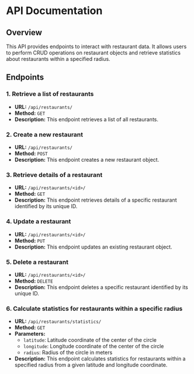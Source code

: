# API Documentation

## Overview
This API provides endpoints to interact with restaurant data. It allows users to perform CRUD operations on restaurant objects and retrieve statistics about restaurants within a specified radius.

## Endpoints

### 1. Retrieve a list of restaurants
- **URL:** `/api/restaurants/`
- **Method:** `GET`
- **Description:** This endpoint retrieves a list of all restaurants.

### 2. Create a new restaurant
- **URL:** `/api/restaurants/`
- **Method:** `POST`
- **Description:** This endpoint creates a new restaurant object.

### 3. Retrieve details of a restaurant
- **URL:** `/api/restaurants/<id>/`
- **Method:** `GET`
- **Description:** This endpoint retrieves details of a specific restaurant identified by its unique ID.

### 4. Update a restaurant
- **URL:** `/api/restaurants/<id>/`
- **Method:** `PUT`
- **Description:** This endpoint updates an existing restaurant object.

### 5. Delete a restaurant
- **URL:** `/api/restaurants/<id>/`
- **Method:** `DELETE`
- **Description:** This endpoint deletes a specific restaurant identified by its unique ID.

### 6. Calculate statistics for restaurants within a specific radius
- **URL:** `/api/restaurants/statistics/`
- **Method:** `GET`
- **Parameters:**
  - `latitude`: Latitude coordinate of the center of the circle
  - `longitude`: Longitude coordinate of the center of the circle
  - `radius`: Radius of the circle in meters
- **Description:** This endpoint calculates statistics for restaurants within a specified radius from a given latitude and longitude coordinate.
